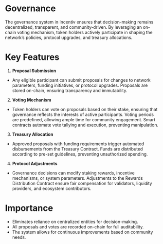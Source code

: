 


# Governance

The governance system in Incentiv ensures that decision-making remains decentralized, transparent, and community-driven. By leveraging an on-chain voting mechanism, token holders actively participate in shaping the network’s policies, protocol upgrades, and treasury allocations.

# Key Features

1. **Proposal Submission**

* Any eligible participant can submit proposals for changes to network parameters, funding initiatives, or protocol upgrades. Proposals are stored on-chain, ensuring transparency and immutability.

2. **Voting Mechanism**

* Token holders can vote on proposals based on their stake, ensuring that governance reflects the interests of active participants. Voting periods are predefined, allowing ample time for community engagement. Smart contracts automate vote tallying and execution, preventing manipulation.

3. **Treasury Allocation**

* Approved proposals with funding requirements trigger automated disbursements from the Treasury Contract. Funds are distributed according to pre-set guidelines, preventing unauthorized spending.

4. **Protocol Adjustments**

* Governance decisions can modify staking rewards, incentive mechanisms, or system parameters. Adjustments to the Rewards Distribution Contract ensure fair compensation for validators, liquidity providers, and ecosystem contributors.

# Importance

* Eliminates reliance on centralized entities for decision-making.
* All proposals and votes are recorded on-chain for full auditability.
* The system allows for continuous improvements based on community needs.

          